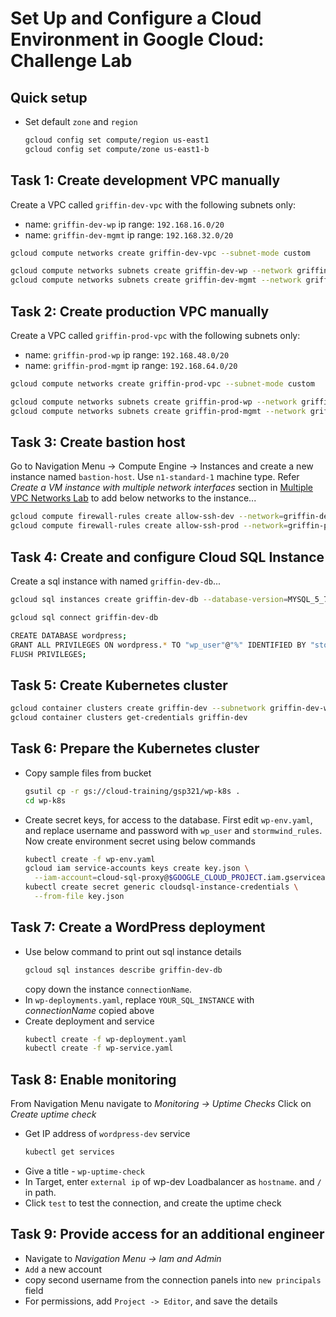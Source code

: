 # Set Up and Configure a Cloud Environment in Google Cloud: Challenge Lab


## Quick setup
- Set default `zone` and `region`
  ```bash
  gcloud config set compute/region us-east1
  gcloud config set compute/zone us-east1-b
  ```

## Task 1: Create development VPC manually

Create a VPC called `griffin-dev-vpc` with the following subnets only:
- name: `griffin-dev-wp`
  ip range: `192.168.16.0/20`
- name: `griffin-dev-mgmt`
  ip range: `192.168.32.0/20`

```bash
gcloud compute networks create griffin-dev-vpc --subnet-mode custom

gcloud compute networks subnets create griffin-dev-wp --network griffin-dev-vpc --range 192.168.16.0/20
gcloud compute networks subnets create griffin-dev-mgmt --network griffin-dev-vpc --range 192.168.32.0/20
```

## Task 2: Create production VPC manually
Create a VPC called `griffin-prod-vpc` with the following subnets only:
- name: `griffin-prod-wp`
  ip range: `192.168.48.0/20`
- name: `griffin-prod-mgmt`
  ip range: `192.168.64.0/20`

```bash
gcloud compute networks create griffin-prod-vpc --subnet-mode custom

gcloud compute networks subnets create griffin-prod-wp --network griffin-prod-vpc --range 192.168.48.0/20
gcloud compute networks subnets create griffin-prod-mgmt --network griffin-prod-vpc --range 192.168.64.0/20
```

## Task 3: Create bastion host

Go to Navigation Menu -> Compute Engine -> Instances and create a new instance named `bastion-host`. Use `n1-standard-1` machine type. Refer _Create a VM instance with multiple network interfaces_ section in [Multiple VPC Networks Lab](https://www.cloudskillsboost.google/focuses/1230?parent=catalog) to add below networks to the instance...

```bash
gcloud compute firewall-rules create allow-ssh-dev --network=griffin-dev-vpc --rules=tcp:22 --action=ALLOW
gcloud compute firewall-rules create allow-ssh-prod --network=griffin-prod-vpc --rules=tcp:22 --action=ALLOW
```

## Task 4: Create and configure Cloud SQL Instance
Create a sql instance with named `griffin-dev-db`...
```bash
gcloud sql instances create griffin-dev-db --database-version=MYSQL_5_7 --root-password=password
```
```bash
gcloud sql connect griffin-dev-db
```
```bash
CREATE DATABASE wordpress;
GRANT ALL PRIVILEGES ON wordpress.* TO "wp_user"@"%" IDENTIFIED BY "stormwind_rules";
FLUSH PRIVILEGES;
```


## Task 5: Create Kubernetes cluster
```bash
gcloud container clusters create griffin-dev --subnetwork griffin-dev-wp --network griffin-dev-vpc --num-nodes 2
gcloud container clusters get-credentials griffin-dev
```

## Task 6: Prepare the Kubernetes cluster
- Copy sample files from bucket
  ```bash
  gsutil cp -r gs://cloud-training/gsp321/wp-k8s .
  cd wp-k8s
  ```
- Create secret keys, for access to the database. First edit `wp-env.yaml`, and replace username and password with `wp_user` and `stormwind_rules`. Now create environment secret using below commands
  ```bash
  kubectl create -f wp-env.yaml
  gcloud iam service-accounts keys create key.json \
    --iam-account=cloud-sql-proxy@$GOOGLE_CLOUD_PROJECT.iam.gserviceaccount.com
  kubectl create secret generic cloudsql-instance-credentials \
    --from-file key.json
  ```

## Task 7: Create a WordPress deployment

- Use below command to print out sql instance details
  ```bash
  gcloud sql instances describe griffin-dev-db
  ```
  copy down the instance `connectionName`.
- In `wp-deployments.yaml`, replace `YOUR_SQL_INSTANCE` with _connectionName_ copied above
- Create deployment and service
  ```bash
  kubectl create -f wp-deployment.yaml
  kubectl create -f wp-service.yaml
  ```

## Task 8: Enable monitoring

From Navigation Menu navigate to *Monitoring -> Uptime Checks*
Click on _Create uptime check_
- Get IP address of `wordpress-dev` service
  ```bash
  kubectl get services
  ```
- Give a title - `wp-uptime-check`
- In Target, enter `external ip` of wp-dev Loadbalancer as `hostname`. and `/` in path.
- Click `test` to test the connection, and create the uptime check

## Task 9: Provide access for an additional engineer

- Navigate to _Navigation Menu -> Iam and Admin_
- `Add` a new account
- copy second username from the connection panels into `new principals` field
- For permissions, add `Project -> Editor`, and save the details
